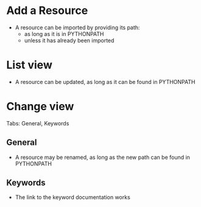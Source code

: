 # Add a Resource

- A resource can be imported by providing its path:
  - as long as it is in PYTHONPATH
  - unless it has already been imported

# List view

- A resource can be updated, as long as it can be found in PYTHONPATH

# Change view

Tabs: General, Keywords

## General

- A resource may be renamed,  as long as the new path can be found in PYTHONPATH

## Keywords

- The link to the keyword documentation works
